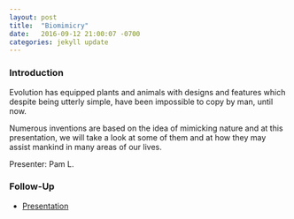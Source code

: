 ```yaml
---
layout: post
title:  "Biomimicry"
date:   2016-09-12 21:00:07 -0700
categories: jekyll update
---
```


### Introduction

Evolution has equipped plants and animals with designs and features which despite being utterly simple, have been impossible to copy by man, until now.

Numerous inventions are based on the idea of mimicking nature and at this presentation, we will take a look at some of them and at how they may assist mankind in many areas of our lives.

Presenter: Pam L.

### Follow-Up

* [Presentation](/assets/present/biomimicry.pdf) 
